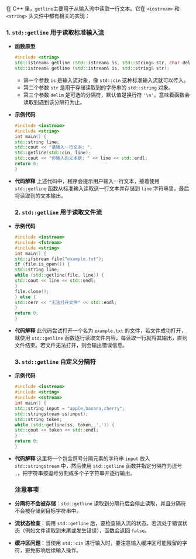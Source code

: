 在 C++ 里，`getline`主要用于从输入流中读取一行文本。它在 `<iostream>` 和 `<string>` 头文件中都有相关的实现：

### 1. `std::getline` 用于读取标准输入流

- **函数原型**
  
  ```cpp
  #include <string>
  std::istream& getline (std::istream& is, std::string& str, char delim);
  std::istream& getline (std::istream& is, std::string& str);
  ```
  
  - 第一个参数 `is` 是输入流对象，像 `std::cin` 这种标准输入流就可以传入。
  - 第二个参数 `str` 是用于存储读取到的字符串的 `std::string` 对象。
  - 第三个参数 `delim` 是可选的分隔符，默认值是换行符 `'\n'`，意味着函数会读取到遇到该分隔符为止。

- **示例代码**
  
  ```cpp
  #include <iostream>
  #include <string>
  int main() {
  std::string line;
  std::cout << "请输入一行文本: ";
  std::getline(std::cin, line);
  std::cout << "你输入的文本是: " << line << std::endl;
  return 0;
  }
  ```

- **代码解释**
  上述代码中，程序会提示用户输入一行文本，接着使用 `std::getline` 函数从标准输入读取这一行文本并存储到 `line` 字符串里，最后将读取到的文本输出。
  
  ### 2. `std::getline` 用于读取文件流

- **示例代码**
  
  ```cpp
  #include <iostream>
  #include <fstream>
  #include <string>
  int main() {
  std::ifstream file("example.txt");
  if (file.is_open()) {
  std::string line;
  while (std::getline(file, line)) {
  std::cout << line << std::endl;
  }
  file.close();
  } else {
  std::cerr << "无法打开文件" << std::endl;
  }
  return 0;
  }
  ```

- **代码解释**
  此代码尝试打开一个名为 `example.txt` 的文件，若文件成功打开，就使用 `std::getline` 函数逐行读取文件内容，每读取一行就将其输出，直到文件结束。若文件无法打开，则会输出错误信息。
  
  ### 3. `std::getline` 自定义分隔符

- **示例代码**
  
  ```cpp
  #include <iostream>
  #include <string>
  #include <sstream>
  int main() {
  std::string input = "apple,banana,cherry";
  std::stringstream ss(input);
  std::string token;
  while (std::getline(ss, token, ',')) {
  std::cout << token << std::endl;
  }
  return 0;
  }
  ```

- **代码解释**
  这里将一个包含逗号分隔元素的字符串 `input` 放入 `std::stringstream` 中，然后使用 `std::getline` 函数并指定分隔符为逗号 `,`，把字符串按逗号分割成多个子字符串并逐行输出。
  
  ### 注意事项

- **分隔符不会被存储**：`std::getline` 读取到分隔符后会停止读取，并且分隔符不会被存储到目标字符串中。

- **流状态检查**：调用 `std::getline` 后，要检查输入流的状态。若流处于错误状态（例如文件读取到末尾或发生错误），函数会返回 `false`。

- **缓冲区问题**：当使用 `std::cin` 进行输入时，要注意输入缓冲区可能残留的字符，避免影响后续输入操作。
